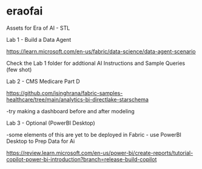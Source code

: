 # eraofai
Assets for Era of AI - STL


Lab 1 - Build a Data Agent

https://learn.microsoft.com/en-us/fabric/data-science/data-agent-scenario

Check the Lab 1 folder for addtional AI Instructions and Sample Queries (few shot)

Lab 2 - CMS Medicare Part D

https://github.com/isinghrana/fabric-samples-healthcare/tree/main/analytics-bi-directlake-starschema

-try making a dashboard before and after modeling

Lab 3 - Optional (PowerBI Desktop)

-some elements of this are yet to be deployed in Fabric - use PowerBI Desktop to Prep Data for Ai

https://review.learn.microsoft.com/en-us/power-bi/create-reports/tutorial-copilot-power-bi-introduction?branch=release-build-copilot
